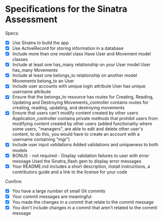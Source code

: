 # Specifications for the Sinatra Assessment

Specs:
- [x] Use Sinatra to build the app
- [x] Use ActiveRecord for storing information in a database
- [x] Include more than one model class
        Have User and Movement model classes
- [x] Include at least one has_many relationship on your User model
        User has_many Movements
- [x] Include at least one belongs_to relationship on another model
        Movements belong_to an User
- [x] Include user accounts with unique login attribute 
        User has unique username attribute
- [x] Ensure that the belongs_to resource has routes for Creating, Reading, Updating and Destroying
        Movements_controller contains routes for creating, reading, updating, and destroying movements
- [x] Ensure that users can't modify content created by other users
        Application_controller contains private methods that prohibit users from modifying content created by other users (added functionality where some users, "managers", are able to edit and delete other user's content, to do this, you would have to create an account with a username containing "mgr")
- [x] Include user input validations
        Added validations and uniqueness to both models
- [x] BONUS - not required - Display validation failures to user with error message
        Used the Sinatra_flash gem to display error messages
- [x] Your README.md includes a short description, install instructions, a contributors guide and a link to the license for your code

Confirm
- [x] You have a large number of small Git commits
- [x] Your commit messages are meaningful
- [x] You made the changes in a commit that relate to the commit message
- [x] You don't include changes in a commit that aren't related to the commit message